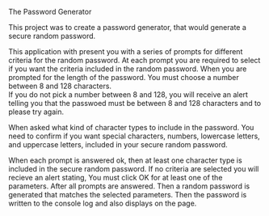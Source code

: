 The Password Generator

This project was to create a password generator, that would generate a secure random password.

This application with present you with a series of prompts for different criteria for the random password.
At each prompt you are required to select if you want the criteria included in the random password.
When you are prompted for the length of the password.  You must choose a number between 8 and 128 characters.  
If you do not pick a number between 8 and 128, you will receive an alert telling you that the passwoed must be between 8 and 128 characters and to please try again.

When asked what kind of character types to include in the password.
You need to confirm if you want special characters, numbers, lowercase letters, and uppercase letters, included in your secure random password.

When each prompt is answered ok, then at least one character type is included in the secure random password.
If no criteria are selected you will recieve an alert stating, You must click OK for at least one of the parameters.
After all prompts are answered.
Then a random password is generated that matches the selected parameters.
Then the password is written to the console log and also displays on the page.